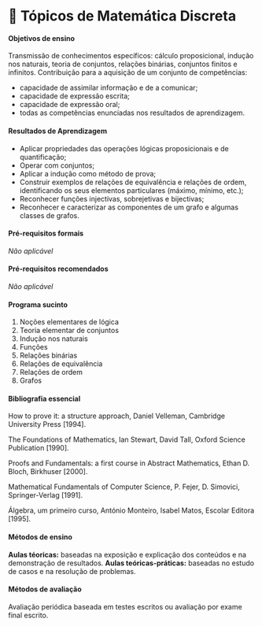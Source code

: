 # 📘 Tópicos de Matemática Discreta

#### Objetivos de ensino

Transmissão de conhecimentos específicos: cálculo proposicional, indução nos naturais, teoria de conjuntos, relações binárias, conjuntos finitos e infinitos. Contribuição para a aquisição de um conjunto de competências:
 - capacidade de assimilar informação e de a comunicar;
 - capacidade de expressão escrita;
 - capacidade de expressão oral;
 - todas as competências enunciadas nos resultados de aprendizagem.

#### Resultados de Aprendizagem

 - Aplicar propriedades das operações lógicas proposicionais e de quantificação;
 - Operar com conjuntos;
 - Aplicar a indução como método de prova;
 - Construir exemplos de relações de equivalência e relações de ordem, identificando os seus elementos particulares (máximo, mínimo, etc.);
 - Reconhecer funções injectivas, sobrejetivas e bijectivas;
 - Reconhecer e caracterizar as componentes de um grafo e algumas classes de grafos.

#### Pré-requisitos formais

*Não aplicável*

#### Pré-requisitos recomendados

*Não aplicável*

#### Programa sucinto

1. Noções elementares de lógica
2. Teoria elementar de conjuntos
3. Indução nos naturais
4. Funções
5. Relações binárias
6. Relações de equivalência
7. Relações de ordem
8. Grafos

#### Bibliografia essencial

How to prove it: a structure approach, Daniel Velleman, Cambridge University Press [1994].

The Foundations of Mathematics, Ian Stewart, David Tall, Oxford Science Publication [1990].

Proofs and Fundamentals: a first course in Abstract Mathematics, Ethan D. Bloch, Birkhuser [2000].

Mathematical Fundamentals of Computer Science, P. Fejer, D. Simovici, Springer-Verlag [1991].

Álgebra, um primeiro curso, António Monteiro, Isabel Matos, Escolar Editora [1995].

#### Métodos de ensino

**Aulas téoricas:** baseadas na exposição e explicação dos conteúdos e na demonstração de resultados.
**Aulas teóricas-práticas:** baseadas no estudo de casos e na resolução de problemas.

#### Métodos de avaliação

Avaliação periódica baseada em testes escritos ou avaliação por exame final escrito.
